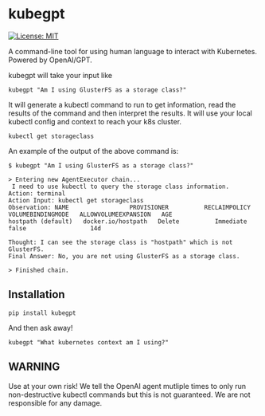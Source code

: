 # kubegpt

[![License: MIT](https://img.shields.io/badge/License-MIT-blue.svg)](https://github.com/xeol-io/xeol/blob/main/LICENSE)

A command-line tool for using human language to interact with Kubernetes. Powered by OpenAI/GPT.

kubegpt will take your input like

```
kubegpt "Am I using GlusterFS as a storage class?"
```

It will generate a kubectl command to run to get information, read the results of the
command and then interpret the results. It will use your local kubectl config and context
to reach your k8s cluster.

```
kubectl get storageclass
```

An example of the output of the above command is:

```
$ kubegpt "Am I using GlusterFS as a storage class?"

> Entering new AgentExecutor chain...
 I need to use kubectl to query the storage class information.
Action: terminal
Action Input: kubectl get storageclass
Observation: NAME                 PROVISIONER          RECLAIMPOLICY   VOLUMEBINDINGMODE   ALLOWVOLUMEEXPANSION   AGE
hostpath (default)   docker.io/hostpath   Delete          Immediate           false                  14d

Thought: I can see the storage class is "hostpath" which is not GlusterFS.
Final Answer: No, you are not using GlusterFS as a storage class.

> Finished chain.
```

## Installation

```
pip install kubegpt
```

And then ask away!

```
kubegpt "What kubernetes context am I using?"
```

## WARNING

Use at your own risk! We tell the OpenAI agent mutliple times to only run non-destructive
kubectl commands but this is not guaranteed. We are not responsible for any damage.
